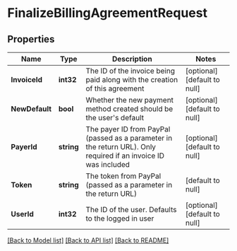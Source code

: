 # FinalizeBillingAgreementRequest

## Properties
Name | Type | Description | Notes
------------ | ------------- | ------------- | -------------
**InvoiceId** | **int32** | The ID of the invoice being paid along with the creation of this agreement | [optional] [default to null]
**NewDefault** | **bool** | Whether the new payment method created should be the user&#39;s default | [optional] [default to null]
**PayerId** | **string** | The payer ID from PayPal (passed as a parameter in the return URL). Only required if an invoice ID was included | [optional] [default to null]
**Token** | **string** | The token from PayPal (passed as a parameter in the return URL) | [default to null]
**UserId** | **int32** | The ID of the user. Defaults to the logged in user | [optional] [default to null]

[[Back to Model list]](../README.md#documentation-for-models) [[Back to API list]](../README.md#documentation-for-api-endpoints) [[Back to README]](../README.md)


